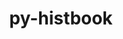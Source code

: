 ---
title: "py-histbook"
layout: cache
categories: [package, develop]
meta: {"compilers": ["gcc@=11.4.0"], "num_specs": 6, "num_specs_by_stack": {"hep": 6, "root": 6}, "oss": ["ubuntu22.04"], "platforms": ["linux"], "stacks": ["hep", "root"], "targets": ["x86_64_v3"], "versions": ["1.2.5"]}
spec_details: [{"compiler": "gcc@=11.4.0", "hash": "34qbwhppqxspmzq4flr5gb2vm5riv6ag", "os": "ubuntu22.04", "platform": "linux", "size": "-", "stacks": ["hep", "root"], "target": "x86_64_v3", "variants": ["build_system=python_pip"], "versions": ["1.2.5"]}, {"compiler": "gcc@=11.4.0", "hash": "5yzttxq3pjg3nba6nbpachqtuunsqfjb", "os": "ubuntu22.04", "platform": "linux", "size": "-", "stacks": ["hep", "root"], "target": "x86_64_v3", "variants": ["build_system=python_pip"], "versions": ["1.2.5"]}, {"compiler": "gcc@=11.4.0", "hash": "gclvx7hal7nxujgogf2kjfd7qdqo6omv", "os": "ubuntu22.04", "platform": "linux", "size": "-", "stacks": ["hep", "root"], "target": "x86_64_v3", "variants": ["build_system=python_pip"], "versions": ["1.2.5"]}, {"compiler": "gcc@=11.4.0", "hash": "h54zwn7vf76pibbbjp44pr6aebbn72nx", "os": "ubuntu22.04", "platform": "linux", "size": "-", "stacks": ["hep", "root"], "target": "x86_64_v3", "variants": ["build_system=python_pip"], "versions": ["1.2.5"]}, {"compiler": "gcc@=11.4.0", "hash": "jucdxqzcqabiqdzfhb4vnpccy6vvi4xg", "os": "ubuntu22.04", "platform": "linux", "size": "-", "stacks": ["hep", "root"], "target": "x86_64_v3", "variants": ["build_system=python_pip"], "versions": ["1.2.5"]}, {"compiler": "gcc@=11.4.0", "hash": "skbxf3rddqa2k473qpc63usiai73drki", "os": "ubuntu22.04", "platform": "linux", "size": "-", "stacks": ["hep", "root"], "target": "x86_64_v3", "variants": ["build_system=python_pip"], "versions": ["1.2.5"]}]
---
